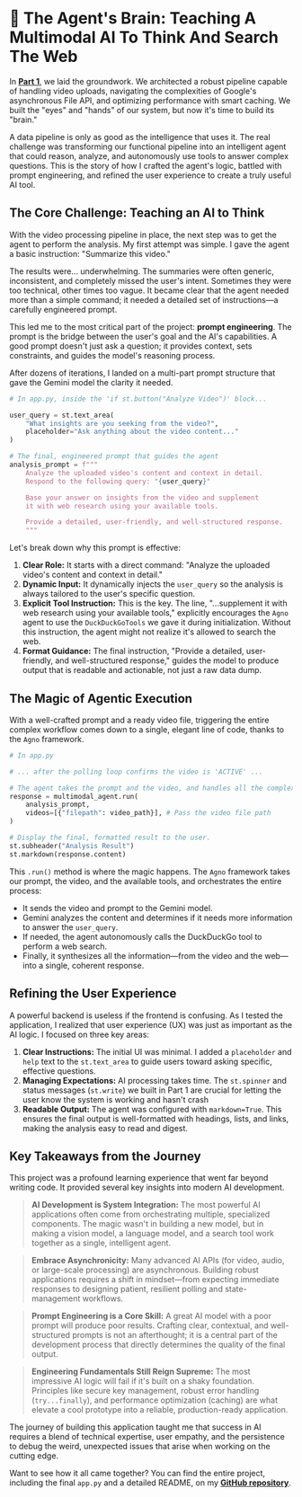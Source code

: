 # 🧠 The Agent's Brain: Teaching A Multimodal AI To Think And Search The Web

In **[Part 1](posts/building-an-intelligent-video-analyst-the-foundational-pipeline-part-1.html)**, we laid the groundwork. We architected a robust pipeline capable of handling video uploads, navigating the complexities of Google's asynchronous File API, and optimizing performance with smart caching. We built the "eyes" and "hands" of our system, but now it's time to build its "brain."

A data pipeline is only as good as the intelligence that uses it. The real challenge was transforming our functional pipeline into an intelligent agent that could reason, analyze, and autonomously use tools to answer complex questions. This is the story of how I crafted the agent's logic, battled with prompt engineering, and refined the user experience to create a truly useful AI tool.

## The Core Challenge: Teaching an AI to Think

With the video processing pipeline in place, the next step was to get the agent to perform the analysis. My first attempt was simple. I gave the agent a basic instruction: "Summarize this video."

The results were... underwhelming. The summaries were often generic, inconsistent, and completely missed the user's intent. Sometimes they were too technical, other times too vague. It became clear that the agent needed more than a simple command; it needed a detailed set of instructions—a carefully engineered prompt.

This led me to the most critical part of the project: **prompt engineering**. The prompt is the bridge between the user's goal and the AI's capabilities. A good prompt doesn't just ask a question; it provides context, sets constraints, and guides the model's reasoning process.

After dozens of iterations, I landed on a multi-part prompt structure that gave the Gemini model the clarity it needed.

```python
# In app.py, inside the 'if st.button("Analyze Video")' block...

user_query = st.text_area(
    "What insights are you seeking from the video?",
    placeholder="Ask anything about the video content..."
)

# The final, engineered prompt that guides the agent
analysis_prompt = f"""
    Analyze the uploaded video's content and context in detail.
    Respond to the following query: "{user_query}"

    Base your answer on insights from the video and supplement 
    it with web research using your available tools.

    Provide a detailed, user-friendly, and well-structured response.
    """
```
Let's break down why this prompt is effective:

1.  **Clear Role:** It starts with a direct command: "Analyze the uploaded video's content and context in detail."
2.  **Dynamic Input:** It dynamically injects the `user_query` so the analysis is always tailored to the user's specific question.
3.  **Explicit Tool Instruction:** This is the key. The line, "...supplement it with web research using your available tools," explicitly encourages the `Agno` agent to use the `DuckDuckGoTools` we gave it during initialization. Without this instruction, the agent might not realize it's allowed to search the web.
4.  **Format Guidance:** The final instruction, "Provide a detailed, user-friendly, and well-structured response," guides the model to produce output that is readable and actionable, not just a raw data dump.

## The Magic of Agentic Execution

With a well-crafted prompt and a ready video file, triggering the entire complex workflow comes down to a single, elegant line of code, thanks to the `Agno` framework.

```python
# In app.py

# ... after the polling loop confirms the video is 'ACTIVE' ...

# The agent takes the prompt and the video, and handles all the complexity.
response = multimodal_agent.run(
    analysis_prompt,
    videos=[{"filepath": video_path}], # Pass the video file path
)

# Display the final, formatted result to the user.
st.subheader("Analysis Result")
st.markdown(response.content)
```
This `.run()` method is where the magic happens. The `Agno` framework takes our prompt, the video, and the available tools, and orchestrates the entire process:

*   It sends the video and prompt to the Gemini model.
*   Gemini analyzes the content and determines if it needs more information to answer the `user_query`.
*   If needed, the agent autonomously calls the DuckDuckGo tool to perform a web search.
*   Finally, it synthesizes all the information—from the video and the web—into a single, coherent response.

## Refining the User Experience

A powerful backend is useless if the frontend is confusing. As I tested the application, I realized that user experience (UX) was just as important as the AI logic. I focused on three key areas:

1.  **Clear Instructions:** The initial UI was minimal. I added a `placeholder` and `help` text to the `st.text_area` to guide users toward asking specific, effective questions.
2.  **Managing Expectations:** AI processing takes time. The `st.spinner` and status messages (`st.write`) we built in Part 1 are crucial for letting the user know the system is working and hasn't crash 
3.  **Readable Output:** The agent was configured with `markdown=True`. This ensures the final output is well-formatted with headings, lists, and links, making the analysis easy to read and digest.

## Key Takeaways from the Journey

This project was a profound learning experience that went far beyond writing code. It provided several key insights into modern AI development.

> **AI Development is System Integration:** The most powerful AI applications often come from orchestrating multiple, specialized components. The magic wasn't in building a new model, but in making a vision model, a language model, and a search tool work together as a single, intelligent agent.

> **Embrace Asynchronicity:** Many advanced AI APIs (for video, audio, or large-scale processing) are asynchronous. Building robust applications requires a shift in mindset—from expecting immediate responses to designing patient, resilient polling and state-management workflows.

> **Prompt Engineering is a Core Skill:** A great AI model with a poor prompt will produce poor results. Crafting clear, contextual, and well-structured prompts is not an afterthought; it is a central part of the development process that directly determines the quality of the final output.

> **Engineering Fundamentals Still Reign Supreme:** The most impressive AI logic will fail if it's built on a shaky foundation. Principles like secure key management, robust error handling (`try...finally`), and performance optimization (caching) are what elevate a cool prototype into a reliable, production-ready application.

The journey of building this application taught me that success in AI requires a blend of technical expertise, user empathy, and the persistence to debug the weird, unexpected issues that arise when working on the cutting edge.

Want to see how it all came together? You can find the entire project, including the final `app.py` and a detailed README, on my **[GitHub repository](https://github.com/GoJo-Rika/Video-Summarizer)**.